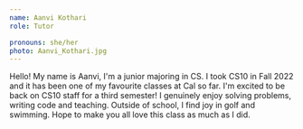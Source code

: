 ```yaml
---
name: Aanvi Kothari
role: Tutor

pronouns: she/her
photo: Aanvi_Kothari.jpg
---
```

Hello! My name is Aanvi, I'm a junior majoring in CS. I took CS10 in Fall 2022 and it has been one of my favourite classes at Cal so far. I'm excited to be back on CS10 staff for a third semester! I genuinely enjoy solving problems, writing code and teaching. Outside of school, I find joy in golf and swimming.  Hope to make you all love this class as much as I did. 

